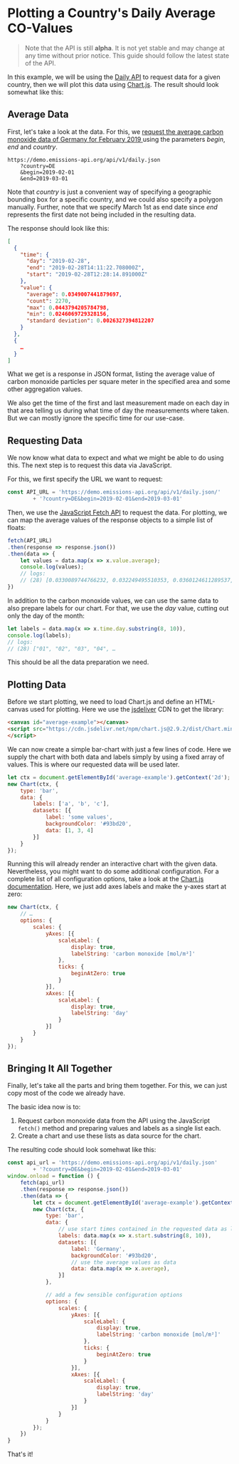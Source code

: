 Plotting a Country's Daily Average CO-Values
============================================

> Note that the API is still **alpha**.
> It is not yet stable and may change at any time without prior notice.
> This guide should follow the latest state of the API.


In this example, we will be using the
[Daily API](https://demo.emissions-api.org/ui/#/default/emissionsapi.web.get_average)
to request data for a given country,
then we will plot this data using [Chart.js](https://chartjs.org).
The result should look somewhat like this:


<canvas id="average-example"></canvas>


Average Data
------------

First, let's take a look at the data.
For this, we [request the average carbon monoxide data of Germany for February 2019
](https://demo.emissions-api.org/api/v1/daily.json?country=DE&begin=2019-02-01&end=2019-03-01)
using the parameters *begin*, *end* and *country*.

```
https://demo.emissions-api.org/api/v1/daily.json
    ?country=DE
    &begin=2019-02-01
    &end=2019-03-01
```

Note that *country* is just a convenient way of specifying a geographic bounding box for a specific country,
and we could also specify a polygon manually.
Further, note that we specify March 1st as end date
since *end* represents the first date not being included in the resulting data.

The response should look like this:

```json
[
  {
    "time": {
      "day": "2019-02-28",
      "end": "2019-02-28T14:11:22.708000Z",
      "start": "2019-02-28T12:28:14.891000Z"
    },
    "value": {
      "average": 0.0349007441879697,
      "count": 2270,
      "max": 0.0443794205784798,
      "min": 0.0246069729328156,
      "standard deviation": 0.0026327394812207
    }
  },
  {
    …
  }
]
```

What we get is a response in JSON format,
listing the average value of carbon monoxide particles per square meter
in the specified area and some other aggregation values.

We also get the time of the first and last measurement made on each day in that area telling us during what time of day the measurements where taken.
But we can mostly ignore the specific time for our use-case.


Requesting Data
---------------

We now know what data to expect and what we might be able to do using this.
The next step is to request this data via JavaScript.

For this, we first specify the URL we want to request:

```js
const API_URL = 'https://demo.emissions-api.org/api/v1/daily.json/'
        + '?country=DE&begin=2019-02-01&end=2019-03-01'
```

Then, we use the [JavaScript Fetch API](https://developer.mozilla.org/en-US/docs/Web/API/Fetch_API) to request the data.
For plotting, we can map the average values of the response objects to a simple list of floats:

```js
fetch(API_URL)
.then(response => response.json())
.then(data => {
    let values = data.map(x => x.value.average);
    console.log(values);
    // logs:
    // (28) [0.0330089744766232, 0.032249495510353, 0.0360124611289537, …
})
```

In addition to the carbon monoxide values, we can use the same data to also prepare labels for our chart.
For that, we use the *day* value, cutting out only the day of the month:

```js
let labels = data.map(x => x.time.day.substring(8, 10)),
console.log(labels);
// logs:
// (28) ["01", "02", "03", "04", …
```

This should be all the data preparation we need.


Plotting Data
-------------

Before we start plotting, we need to load Chart.js and define an HTML-canvas used for plotting.
Here we use the [jsdeliver](https://jsdelivr.com/package/npm/chart.js?path=dist) CDN to get the library:

```html
<canvas id="average-example"></canvas>
<script src="https://cdn.jsdelivr.net/npm/chart.js@2.9.2/dist/Chart.min.js">
</script>
```

We can now create a simple bar-chart with just a few lines of code.
Here we supply the chart with both data and labels simply by using a fixed array of values.
This is where our requested data will be used later.

```js
let ctx = document.getElementById('average-example').getContext('2d');
new Chart(ctx, {
    type: 'bar',
    data: {
        labels: ['a', 'b', 'c'],
        datasets: [{
            label: 'some values',
            backgroundColor: '#93bd20',
            data: [1, 3, 4]
        }]
    }
});
```

Running this will already render an interactive chart with the given data.
Nevertheless, you might want to do some additional configuration.
For a complete list of all configuration options, take a look at the [Chart.js documentation](https://chartjs.org/docs).
Here, we just add axes labels and make the y-axes start at zero:


```js
new Chart(ctx, {
    // …
    options: {
        scales: {
            yAxes: [{
                scaleLabel: {
                    display: true,
                    labelString: 'carbon monoxide [mol/m²]'
                },
                ticks: {
                    beginAtZero: true
                }
            }],
            xAxes: [{
                scaleLabel: {
                    display: true,
                    labelString: 'day'
                }
            }]
        }
    }
});
```


Bringing It All Together
------------------------

Finally, let's take all the parts and bring them together.
For this, we can just copy most of the code we already have.

The basic idea now is to:

1. Request carbon monoxide data from the API using the JavaScript `fetch()` method
   and preparing values and labels as a single list each.
2. Create a chart and use these lists as data source for the chart.


The resulting code should look somehwat like this:

```js
const api_url = 'https://demo.emissions-api.org/api/v1/daily.json'
        + '?country=DE&begin=2019-02-01&end=2019-03-01'
window.onload = function () {
    fetch(api_url)
    .then(response => response.json())
    .then(data => {
        let ctx = document.getElementById('average-example').getContext('2d');
        new Chart(ctx, {
            type: 'bar',
            data: {
                // use start times contained in the requested data as labels
                labels: data.map(x => x.start.substring(8, 10)),
                datasets: [{
                    label: 'Germany',
                    backgroundColor: '#93bd20',
                    // use the average values as data
                    data: data.map(x => x.average),
                }]
            },

            // add a few sensible configuration options
            options: {
                scales: {
                    yAxes: [{
                        scaleLabel: {
                            display: true,
                            labelString: 'carbon monoxide [mol/m²]'
                        },
                        ticks: {
                            beginAtZero: true
                        }
                    }],
                    xAxes: [{
                        scaleLabel: {
                            display: true,
                            labelString: 'day'
                        }
                    }]
                }
            }
        });
    })
}
```

That's it!



<script src="https://cdn.jsdelivr.net/npm/chart.js@2.9.2/dist/Chart.min.js"></script>
<script>
const api_url = 'https://demo.emissions-api.org/api/v1/daily.json'
        + '?country=DE&begin=2019-02-01&end=2019-03-01'
window.onload = function () {
    fetch(api_url)
    .then(response => response.json())
    .then(data => {
        let ctx = document.getElementById('average-example').getContext('2d');
        new Chart(ctx, {
            // The type of chart we want to create
            type: 'bar',

            // The data for our dataset
            data: {
                labels: data.map(x => x.time.day.substring(8, 10)),
                datasets: [{
                    label: 'Germany',
                    backgroundColor: '#93bd20',
                    data: data.map(x => x.value.average),
                }]
            },

            // Configuration options go here
            options: {
                scales: {
                    yAxes: [{
                        scaleLabel: {
                            display: true,
                            labelString: 'carbon monoxide [mol/m²]'
                        },
                        ticks: {
                            beginAtZero: true
                        }
                    }],
                    xAxes: [{
                        scaleLabel: {
                            display: true,
                            labelString: 'day'
                        }
                    }]
                }
            }
        });
    })
}
</script>
